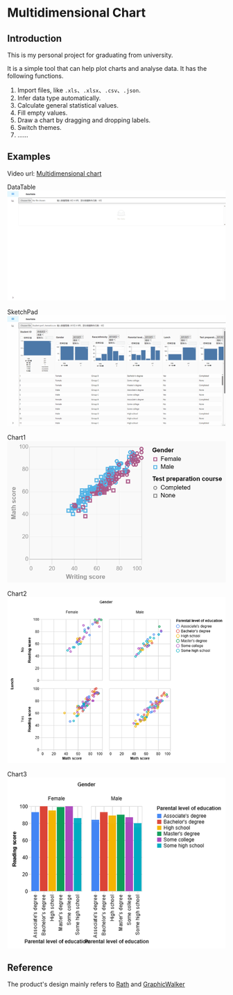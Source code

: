 # Multidimensional Chart 
## Introduction 
This is my personal project for graduating from university. 

It is a simple tool that can help plot charts and analyse data. It has the following functions.  
1. Import files, like `.xls`、`.xlsx`、`.csv`、`.json`.
2. Infer data type automatically.
3. Calculate general statistical values.
4. Fill empty values.
5. Draw a chart by dragging and dropping labels.
6. Switch themes.
7. ……

## Examples 
Video url: [Multidimensional chart](https://www.bilibili.com/video/BV1JX4y1a7pG/?spm_id_from=333.999.0.0&vd_source=f62bb9a0433172c07fff04f387f0ebb7) 

DataTable
![DataTable](./examples/DataTableExample.gif)

SketchPad
![DataTable](./examples/SketchpadExample.gif)

Chart1
![Chart1](./examples/chart1.png)

Chart2
![Chart2](./examples/chart2.png)

Chart3 
![Chart3](./examples/chart3.png)

## Reference 
The product's design mainly refers to [Rath](https://github.com/Kanaries/Rath) and [GraphicWalker](https://github.com/Kanaries/graphic-walker)
